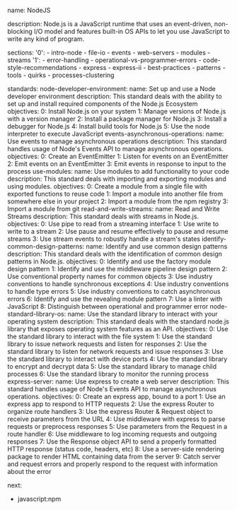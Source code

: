 name: NodeJS

description: Node.js is a JavaScript runtime that uses an event-driven, non-blocking I/O model and features built-in OS APIs to let you use JavaScript to write any kind of program.

sections:
'0': - intro-node - file-io - events - web-servers - modules - streams
'1': - error-handling - operational-vs-programmer-errors - code-style-recommendations - express - express-ii - best-practices - patterns - tools - quirks - processes-clustering

standards:
node-developer-environment:
name: Set up and use a Node developer environment
description: This standard deals with the ability to set up and install required components of the Node.js Ecosystem
objectives:
0: Install Node.js on your system
1: Manage versions of Node.js with a version manager
2: Install a package manager for Node.js
3: Install a debugger for Node.js
4: Install build tools for Node.js
5: Use the node interpreter to execute JavaScript
events-asynchronous-operations:
name: Use events to manage asynchronous operations
description: This standard handles usage of Node's Events API to manage asynchronous operations.
objectives:
0: Create an EventEmitter
1: Listen for events on an EventEmitter
2: Emit events on an EventEmitter
3: Emit events in response to input to the process
use-modules:
name: Use modules to add functionality to your code
description: This standard deals with importing and exporting modules and using modules.
objectives:
0: Create a module from a single file with exported functions to reuse code
1: Import a module into another file from somewhere else in your project
2: Import a module from the npm registry
3: Import a module from git
read-and-write-streams:
name: Read and Write Streams
description: This standard deals with streams in Node.js.
objectives:
0: Use pipe to read from a streaming interface
1: Use write to write to a stream
2: Use pause and resume effectively to pause and resume streams
3: Use stream events to robustly handle a stream's states
identify-common-design-patterns:
name: Identify and use common design patterns
description: This standard deals with the identification of common design patterns in Node.js.
objectives:
0: Identify and use the factory module design pattern
1: Identify and use the middleware pipeline design pattern
2: Use conventional property names for common objects
3: Use industry conventions to handle synchronous exceptions
4: Use industry conventions to handle type errors
5: Use industry conventions to catch asynchronous errors
6: Identify and use the revealing module pattern
7: Use a linter with JavaScript
8: Distinguish between operational and programmer error
node-standard-library-os:
name: Use the standard library to interact with your operating system
description: This standard deals with the standard node.js library that exposes operating system features as an API.
objectives:
0: Use the standard library to interact with the file system
1: Use the standard library to issue network requests and listen for responses
2: Use the standard library to listen for network requests and issue responses
3: Use the standard library to interact with device ports
4: Use the standard library to encrypt and decrypt data
5: Use the standard library to manage child processes
6: Use the standard library to monitor the running process
express-server:
name: Use express to create a web server
description: This standard handles usage of Node's Events API to manage asynchronous operations.
objectives:
0: Create an express app, bound to a port
1: Use an express app to respond to HTTP requests
2: Use the express Router to organize route handlers
3: Use the express Router & Request object to receive parameters from the URL
4: Use middleware with express to parse requests or preprocess responses
5: Use parameters from the Request in a route handler
6: Use middleware to log incoming requests and outgoing responses
7: Use the Response object API to send a properly formatted HTTP response (status code, headers, etc)
8: Use a server-side rendering package to render HTML containing data from the server
9: Catch server and request errors and properly respond to the request with information about the error

next:

- javascript:npm
